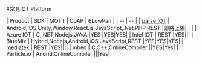 #常見IOT Platform

| Product | SDK | MQTT | CoAP | 6LowPan |
| -- | -- |
| [parse IOT](https://www.parse.com)  | Android,IOS,Unity,Window,React.js,JavaScript,.Net,PHP  REST |即將上線| | |
| Azure IOT  | C,.NET,Nodejs,JAVA |YES |YES|YES|
| Intel IOT | REST |YES|||
| BlueMix | Hybrid,Nodejs,Android,iOS,JavaScript,REST |YES|YES|YES|
| [mediatek](https://mcs.mediatek.com/zh-TW/) | REST |YES||||
| mbed | C,C++,OnlineCompiler ||YES|Yes| 
| Particle.io | Andrid,OnlineCompiler |||Yes| 